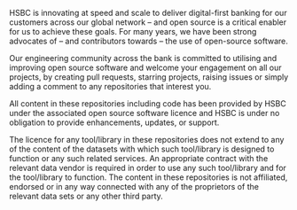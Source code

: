 HSBC is innovating at speed and scale to deliver digital-first banking for our customers across our global network – and open source is a critical enabler for us to achieve these goals. For many years, we have been strong advocates of – and contributors towards – the use of open-source software. 

Our engineering community across the bank is committed to utilising and improving open source software and welcome your engagement on all our projects, by creating pull requests, starring projects, raising issues or simply adding a comment to any repositories that interest you. 

All content in these repositories including code has been provided by HSBC under the associated open source software licence and HSBC is under no obligation to provide enhancements, updates, or support.

The licence for any tool/library in these repositories does not extend to any of the content of the datasets with which such tool/library is designed to function or any such related services. An appropriate contract with the relevant data vendor is required in order to use any such tool/library and for the tool/library to function. The content in these repositories is not affiliated, endorsed or in any way connected with any of the proprietors of the relevant data sets or any other third party.

